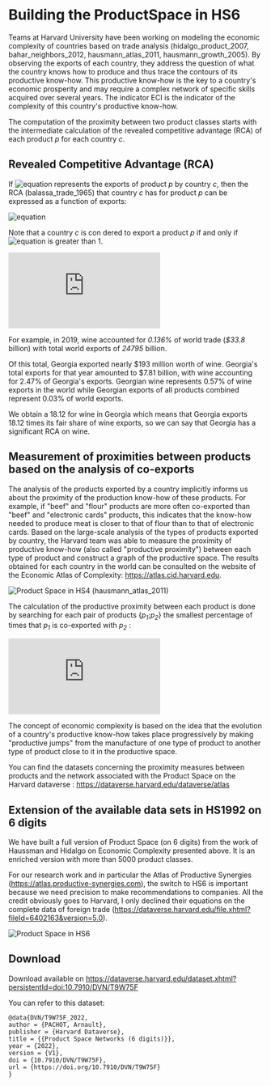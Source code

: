 # Building the ProductSpace in HS6

Teams at Harvard University have been working on modeling the economic complexity of countries based on trade analysis (hidalgo_product_2007, bahar_neighbors_2012, hausmann_atlas_2011, hausmann_growth_2005). By observing the exports of each country, they address the question of what the country knows how to produce and thus trace the contours of its productive know-how. This productive know-how is the key to a country's economic prosperity and may require a complex network of specific skills acquired over several years. The indicator ECI is the indicator of the complexity of this country's productive know-how.

The computation of the proximity between two product classes starts with the intermediate calculation of the revealed competitive advantage (RCA) of each product *p* for each country *c*.

## Revealed Competitive Advantage (RCA)

If ![equation](https://latex.codecogs.com/gif.latex?X_{cp}) represents the exports of product *p* by country *c*, then the RCA (balassa_trade_1965) that country *c* has for product *p* can be expressed as a function of exports:

![equation](https://latex.codecogs.com/gif.latex?RCA_{cp}%20=%20\frac{X_{cp}}{\sum_c{X_{cp}}}%20/%20\frac{\sum_p{X_{cp}}}{\sum_{c,p}{X_{cp}}})

Note that a country *c* is con
dered to export a product *p* if and only if ![equation](https://latex.codecogs.com/gif.latex?RCA_{cp}) is greater than 1.

![equation](https://latex.codecogs.com/gif.latex?M_%7Bcp%7D%20%3D%20%5Cleft%20%5C%7B%20%5Cbegin%7Barray%7D%7Br%20c%20l%7D%201%20%26%20if%20%5C%3A%20%5Cmathit%7BRCA_%7Bcp%7D%7D%5Cgeq%201%3B%20%5C%5C%200%20%26%20else%20%5Cend%7Barray%7D%20%5Cright%20.)

For example, in 2019, wine accounted for *0.136%* of world trade (*$33.8* billion) with total world exports of *24795* billion.

Of this total, Georgia exported nearly $193 million worth of wine. Georgia's total exports for that year amounted to $7.81 billion, with wine accounting for 2.47% of Georgia's exports. Georgian wine represents 0.57% of wine exports in the world while Georgian exports of all products combined represent 0.03% of world exports.

We obtain a 18.12 for wine in Georgia which means that Georgia exports 18.12 times its fair share of wine exports, so we can say that Georgia has a significant RCA on wine.

## Measurement of proximities between products based on the analysis of co-exports

The analysis of the products exported by a country implicitly informs us about the proximity of the production know-how of these products. For example, if "beef" and "flour" products are more often co-exported than "beef" and "electronic cards" products, this indicates that the know-how needed to produce meat is closer to that of flour than to that of electronic cards. Based on the large-scale analysis of the types of products exported by country, the Harvard team was able to measure the proximity of productive know-how (also called "productive proximity") between each type of product and construct a graph of the productive space. The results obtained for each country in the world can be consulted on the website of the Economic Atlas of Complexity: https://atlas.cid.harvard.edu.

![Product Space in HS4 (hausmann_atlas_2011)](https://www.openstudio.fr/app/uploads/2020/11/Screenshot-2020-11-25-at-17.31.09.png)

The calculation of the productive proximity between each product is done by searching for each pair of products {*p<sub>1</sub>*;*p<sub>2</sub>*} the smallest percentage of times that *p<sub>1</sub>* is co-exported with *p<sub>2</sub>* :

![equation](https://latex.codecogs.com/gif.latex?%5Cphi_%7Bp_1%2Cp_2%7D%20%3D%20min%20%5Cleft%20%5C%7B%20%5Cfrac%7B%5Csum_cM_%7Bcp_1%7DM_%7Bcp_2%7D%7D%7B%5Csum_cM_%7Bcp_1%7D%7D%20%7E%5Cmiddle%7C%7E%20%5Cfrac%7B%5Csum_cM_%7Bcp_1%7DM_%7Bcp_2%7D%7D%7B%5Csum_cM_%7Bcp2%7D%7D%20%5Cright%20%5C%7D)

The concept of economic complexity is based on the idea that the evolution of a country's productive know-how takes place progressively by making "productive jumps" from the manufacture of one type of product to another type of product close to it in the productive space. 

You can find the datasets concerning the proximity measures between products and the network associated with the Product Space on the Harvard dataverse : https://dataverse.harvard.edu/dataverse/atlas

## Extension of the available data sets in HS1992 on 6 digits

We have built a full version of Product Space (on 6 digits) from the work of Haussman and Hidalgo on Economic Complexity presented above. It is an enriched version with more than 5000 product classes. 

For our research work and in particular the Atlas of Productive Synergies (https://atlas.productive-synergies.com), the switch to HS6 is important because we need precision to make recommendations to companies. All the credit obviously goes to Harvard, I only declined their equations on the complete data of foreign trade (https://dataverse.harvard.edu/file.xhtml?fileId=6402163&version=5.0). 

![Product Space in HS6](https://raw.githubusercontent.com/apachot/Building-the-ProductSpace-in-HS6/e857ca237197f384a9a41668321a61fdbbbe72da/gephi/HS6_proximities.svg)

## Download

Download available on https://dataverse.harvard.edu/dataset.xhtml?persistentId=doi:10.7910/DVN/T9W75F

You can refer to this dataset:

```
@data{DVN/T9W75F_2022,
author = {PACHOT, Arnault},
publisher = {Harvard Dataverse},
title = {{Product Space Networks (6 digits)}},
year = {2022},
version = {V1},
doi = {10.7910/DVN/T9W75F},
url = {https://doi.org/10.7910/DVN/T9W75F}
}
```
